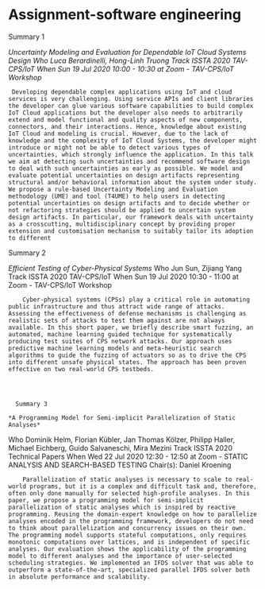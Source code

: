 # Assignment-software engineering 
 Summary 1

*Uncertainty Modeling and Evaluation for Dependable IoT Cloud Systems Design*
_Who
Luca Berardinelli, Hong-Linh Truong
Track
ISSTA 2020 TAV-CPS/IoT
When
Sun 19 Jul 2020 10:00 - 10:30 at Zoom - TAV-CPS/IoT Workshop_

     Developing dependable complex applications using IoT and cloud services is very challenging. Using service APIs and client libraries the developer can glue various software capabilities to build complex IoT Cloud applications but the developer also needs to arbitrarily extend and model functional and quality aspects of new components, connectors, and their interactions. Hence, knowledge about existing IoT Cloud and modeling is crucial. However, due to the lack of knowledge and the complexity of IoT Cloud Systems, the developer might introduce or might not be able to detect various types of uncertainties, which strongly influence the application. In this talk we aim at detecting such uncertainties and recommend software design to deal with such uncertainties as early as possible. We model and evaluate potential uncertainties on design artifacts representing structural and/or behavioral information about the system under study. We propose a rule-based Uncertainty Modeling and Evaluation methodology (UME) and tool (T4UME) to help users in detecting potential uncertainties on design artifacts and to decide whether or not refactoring strategies should be applied to uncertain system design artifacts. In particular, our framework deals with uncertainty as a crosscutting, multidisciplinary concept by providing proper extension and customisation mechanism to suitably tailor its adoption to different 



Summary 2

   *Efficient Testing of Cyber-Physical Systems*
Who
Jun Sun, Zijiang Yang
Track
ISSTA 2020 TAV-CPS/IoT
When
Sun 19 Jul 2020 10:30 - 11:00 at Zoom - TAV-CPS/IoT Workshop
     
        Cyber-physical systems (CPSs) play a critical role in automating public infrastructure and thus attract wide range of attacks. Assessing the effectiveness of defense mechanisms is challenging as realistic sets of attacks to test them against are not always available. In this short paper, we briefly describe smart fuzzing, an automated, machine learning guided technique for systematically producing test suites of CPS network attacks. Our approach uses predictive machine learning models and meta-heuristic search algorithms to guide the fuzzing of actuators so as to drive the CPS into different unsafe physical states. The approach has been proven effective on two real-world CPS testbeds.




      Summary 3 
  
    *A Programming Model for Semi-implicit Parallelization of Static Analyses*
Who
Dominik Helm, Florian Kübler, Jan Thomas Kölzer, Philipp Haller, Michael Eichberg, Guido Salvaneschi, Mira Mezini
Track
ISSTA 2020 Technical Papers
When
Wed 22 Jul 2020 12:30 - 12:50 at Zoom - STATIC ANALYSIS AND SEARCH-BASED TESTING Chair(s): Daniel Kroening
     
        Parallelization of static analyses is necessary to scale to real-world programs, but it is a complex and difficult task and, therefore, often only done manually for selected high-profile analyses. In this paper, we propose a programming model for semi-implicit parallelization of static analyses which is inspired by reactive programming. Reusing the domain-expert knowledge on how to parallelize analyses encoded in the programming framework, developers do not need to think about parallelization and concurrency issues on their own. The programming model supports stateful computations, only requires monotonic computations over lattices, and is independent of specific analyses. Our evaluation shows the applicability of the programming model to different analyses and the importance of user-selected scheduling strategies. We implemented an IFDS solver that was able to outperform a state-of-the-art, specialized parallel IFDS solver both in absolute performance and scalability.
